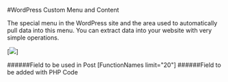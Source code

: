 #WordPress Custom Menu and Content

The special menu in the WordPress site and the area used to automatically pull data into this menu. You can extract data into your website with very simple operations.

[![](https://fatihsayin.com.tr/function.png)]

######Field to be used in Post [FunctionNames limit="20"]
######Field to be added with PHP Code <?php add_shortcode('FunctionNames' true); ?>
